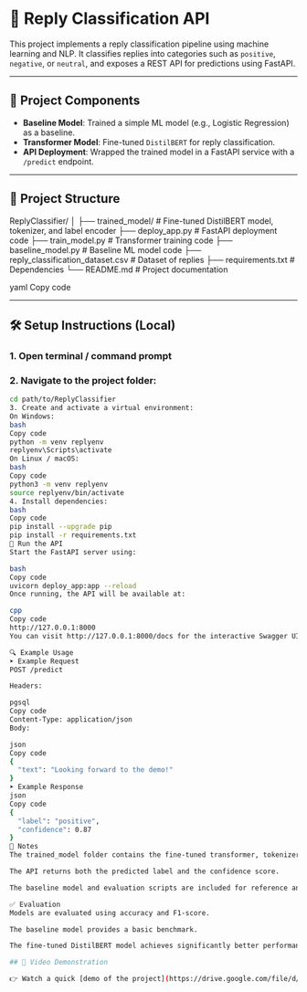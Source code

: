 # 🤖 Reply Classification API

This project implements a reply classification pipeline using machine learning and NLP. It classifies replies into categories such as `positive`, `negative`, or `neutral`, and exposes a REST API for predictions using FastAPI.

---

## 🧩 Project Components

- **Baseline Model**: Trained a simple ML model (e.g., Logistic Regression) as a baseline.
- **Transformer Model**: Fine-tuned `DistilBERT` for reply classification.
- **API Deployment**: Wrapped the trained model in a FastAPI service with a `/predict` endpoint.

---

## 📂 Project Structure

ReplyClassifier/
│
├── trained_model/ # Fine-tuned DistilBERT model, tokenizer, and label encoder
├── deploy_app.py # FastAPI deployment code
├── train_model.py # Transformer training code
├── baseline_model.py # Baseline ML model code
├── reply_classification_dataset.csv # Dataset of replies
├── requirements.txt # Dependencies
└── README.md # Project documentation

yaml
Copy code

---

## 🛠 Setup Instructions (Local)

### 1. Open terminal / command prompt  
### 2. Navigate to the project folder:

```bash
cd path/to/ReplyClassifier
3. Create and activate a virtual environment:
On Windows:
bash
Copy code
python -m venv replyenv
replyenv\Scripts\activate
On Linux / macOS:
bash
Copy code
python3 -m venv replyenv
source replyenv/bin/activate
4. Install dependencies:
bash
Copy code
pip install --upgrade pip
pip install -r requirements.txt
🚀 Run the API
Start the FastAPI server using:

bash
Copy code
uvicorn deploy_app:app --reload
Once running, the API will be available at:

cpp
Copy code
http://127.0.0.1:8000
You can visit http://127.0.0.1:8000/docs for the interactive Swagger UI.

🔍 Example Usage
➤ Example Request
POST /predict

Headers:

pgsql
Copy code
Content-Type: application/json
Body:

json
Copy code
{
  "text": "Looking forward to the demo!"
}
➤ Example Response
json
Copy code
{
  "label": "positive",
  "confidence": 0.87
}
📄 Notes
The trained_model folder contains the fine-tuned transformer, tokenizer, and label encoder.

The API returns both the predicted label and the confidence score.

The baseline model and evaluation scripts are included for reference and comparison.

✅ Evaluation
Models are evaluated using accuracy and F1-score.

The baseline model provides a basic benchmark.

The fine-tuned DistilBERT model achieves significantly better performance.

## 🎥 Video Demonstration

👉 Watch a quick [demo of the project](https://drive.google.com/file/d/11eZ4GoAHXmO-moVjdapEj7jJ4A1lCIlO/view?usp=sharing)
